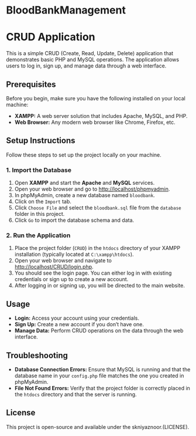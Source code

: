 # BloodBankManagement
# CRUD Application

This is a simple CRUD (Create, Read, Update, Delete) application that demonstrates basic PHP and MySQL operations. The application allows users to log in, sign up, and manage data through a web interface.

## Prerequisites

Before you begin, make sure you have the following installed on your local machine:

- **XAMPP:** A web server solution that includes Apache, MySQL, and PHP.
- **Web Browser:** Any modern web browser like Chrome, Firefox, etc.

## Setup Instructions

Follow these steps to set up the project locally on your machine.

### 1. Import the Database

1. Open **XAMPP** and start the **Apache** and **MySQL** services.
2. Open your web browser and go to [http://localhost/phpmyadmin](http://localhost/phpmyadmin).
3. In phpMyAdmin, create a new database named `bloodbank`.
4. Click on the `Import` tab.
5. Click `Choose File` and select the `bloodbank.sql` file from the `database` folder in this project.
6. Click `Go` to import the database schema and data.

### 2. Run the Application

1. Place the project folder (`CRUD`) in the `htdocs` directory of your XAMPP installation (typically located at `C:\xampp\htdocs`).
2. Open your web browser and navigate to [http://localhost/CRUD/login.php](http://localhost/CRUD/login.php).
3. You should see the login page. You can either log in with existing credentials or sign up to create a new account.
4. After logging in or signing up, you will be directed to the main website.

## Usage

- **Login:** Access your account using your credentials.
- **Sign Up:** Create a new account if you don’t have one.
- **Manage Data:** Perform CRUD operations on the data through the web interface.

## Troubleshooting

- **Database Connection Errors:** Ensure that MySQL is running and that the database name in your `config.php` file matches the one you created in phpMyAdmin.
- **File Not Found Errors:** Verify that the project folder is correctly placed in the `htdocs` directory and that the server is running.

## License

This project is open-source and available under the skniyaznoor.(LICENSE).
